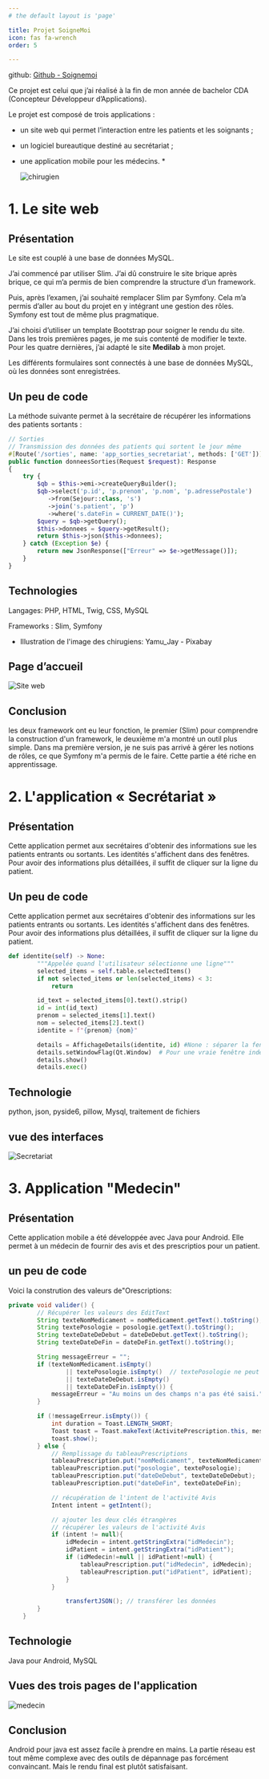 ```yaml
---
# the default layout is 'page'

title: Projet SoigneMoi
icon: fas fa-wrench
order: 5

---
```


<link rel="stylesheet" href="/assets/css/style.css">

github: [Github - Soignemoi](https://github.com/GerardLeRest/soignemoi-symfony)

Ce projet est celui que j’ai réalisé à la fin de mon année de bachelor CDA (Concepteur Développeur d’Applications).

Le projet est composé de trois applications :

- un site web qui permet l’interaction entre les patients et les soignants ;

- un logiciel bureautique destiné au secrétariat ;

- une application mobile pour les médecins. *
  
  ![chirugien](assets/img/chirurgiens.png)

# 1. Le site web

## Présentation

Le site est couplé à une base de données MySQL.

J’ai commencé par utiliser Slim. J’ai dû construire le site brique après brique, ce qui m’a permis de bien comprendre la structure d’un framework.

Puis, après l’examen, j’ai souhaité remplacer Slim par Symfony. Cela m’a permis d’aller au bout du projet en y intégrant une gestion des rôles. Symfony est tout de même plus pragmatique.

J’ai choisi d’utiliser un template Bootstrap pour soigner le rendu du site. Dans les trois premières pages, je me suis contenté de modifier le texte. Pour les quatre dernières, j’ai adapté le site **Medilab** à mon projet.

Les différents formulaires sont connectés à une base de données MySQL, où les données sont enregistrées.

## Un peu de code

La méthode suivante permet à la secrétaire de récupérer les informations des patients sortants :

```php
// Sorties
// Transmission des données des patients qui sortent le jour même
#[Route('/sorties', name: 'app_sorties_secretariat', methods: ['GET'])]
public function donneesSorties(Request $request): Response
{
    try {
        $qb = $this->emi->createQueryBuilder();
        $qb->select('p.id', 'p.prenom', 'p.nom', 'p.adressePostale')
           ->from(Sejour::class, 's')
           ->join('s.patient', 'p')
           ->where('s.dateFin = CURRENT_DATE()');
        $query = $qb->getQuery();
        $this->donnees = $query->getResult();
        return $this->json($this->donnees);
    } catch (Exception $e) {
        return new JsonResponse(["Erreur" => $e->getMessage()]);
    }
}
```

## Technologies

Langages: PHP, HTML, Twig, CSS, MySQL

Frameworks : Slim, Symfony

* Illustration de l'image des chirugiens: Yamu_Jay - Pixabay

## Page d’accueil

![Site web](assets/img/site_web.png)

## Conclusion

les deux framework ont eu leur fonction, le premier (Slim) pour comprendre la construction d'un framework, le deuxième m'a montré un outil plus simple. Dans ma première version, je ne suis pas arrivé à gérer les notions de rôles, ce que Symfony m'a permis de le faire.
Cette partie a été riche en apprentissage.

# 2. L'application « Secrétariat »

## Présentation

Cette application permet aux secrétaires d'obtenir des informations sue les patients entrants ou sortants. Les identités s'affichent dans des fenêtres. Pour avoir des informations plus détaillées, il suffit de cliquer sur la ligne du patient.

## Un peu de code

Cette application permet aux secrétaires d'obtenir des informations sur les patients entrants ou sortants. Les identités s'affichent dans des fenêtres. Pour avoir des informations plus détaillées, il suffit de cliquer sur la ligne du patient.

```python
def identite(self) -> None:
        """Appelée quand l'utilisateur sélectionne une ligne"""
        selected_items = self.table.selectedItems()
        if not selected_items or len(selected_items) < 3:
            return

        id_text = selected_items[0].text().strip()
        id = int(id_text)
        prenom = selected_items[1].text()
        nom = selected_items[2].text()
        identite = f"{prenom} {nom}"

        details = AffichageDetails(identite, id) #None : séparer la fenêtre d'application et cette fenêtre détails
        details.setWindowFlag(Qt.Window)  # Pour une vraie fenêtre indépendante
        details.show()
        details.exec()
```

## Technologie

python, json, pyside6, pillow, Mysql, traitement de fichiers

## vue des interfaces

![Secretariat](assets/img/secretariat.png)

# 3. Application "Medecin"

## Présentation

Cette application mobile a été développée avec Java pour Android. Elle permet à un médecin de fournir des avis et des prescriptios pour un patient.

## un peu de code

Voici la constrution des valeurs de"Orescriptions:

```java
private void valider() {
        // Récupérer les valeurs des EditText
        String texteNomMedicament = nomMedicament.getText().toString();
        String textePosologie = posologie.getText().toString();
        String texteDateDeDebut = dateDeDebut.getText().toString();
        String texteDateDeFin = dateDeFin.getText().toString();

        String messageErreur = "";
        if (texteNomMedicament.isEmpty()
                || textePosologie.isEmpty()  // textePosologie ne peut pas être null
                || texteDateDeDebut.isEmpty()
                || texteDateDeFin.isEmpty()) {
            messageErreur = "Au moins un des champs n'a pas été saisi.";
        }

        if (!messageErreur.isEmpty()) {
            int duration = Toast.LENGTH_SHORT;
            Toast toast = Toast.makeText(ActivitePrescription.this, messageErreur, duration);
            toast.show();
        } else {
            // Remplissage du tableauPrescriptions
            tableauPrescription.put("nomMedicament", texteNomMedicament);
            tableauPrescription.put("posologie", textePosologie);
            tableauPrescription.put("dateDeDebut", texteDateDeDebut);
            tableauPrescription.put("dateDeFin", texteDateDeFin);

            // récupération de l'intent de l'activité Avis
            Intent intent = getIntent();

            // ajouter les deux clés étrangères
            // récupérer les valeurs de l'activité Avis
            if (intent != null){
                idMedecin = intent.getStringExtra("idMedecin");
                idPatient = intent.getStringExtra("idPatient");
                if (idMedecin!=null || idPatient!=null) {
                    tableauPrescription.put("idMedecin", idMedecin);
                    tableauPrescription.put("idPatient", idPatient);
                }
            }

                transfertJSON(); // transférer les données
        }
    }
```

## Technologie

Java pour Android, MySQL

## Vues des trois pages de l'application

![medecin](assets/img/medecin.png)

## Conclusion

Android pour java est assez facile à prendre en mains. La partie réseau est tout même complexe avec des outils de dépannage pas forcément convaincant. Mais le rendu final est plutôt satisfaisant.
